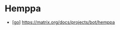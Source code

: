 # Hemppa

- [[go]] https://matrix.org/docs/projects/bot/hemppa


[//begin]: # "Autogenerated link references for markdown compatibility"
[go]: go "Go"
[//end]: # "Autogenerated link references"